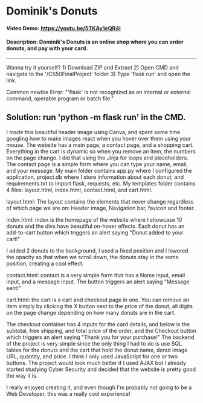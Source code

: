 # Dominik's Donuts
#### Video Demo: https://youtu.be/5TKAy1eQR4I
#### Description: Dominik's Donuts is an online shop where you can order donuts, and pay with your card.
----------------------------------------------------------------------------------------------------------------------------------------------------------
Wanna try it yourself? 1) Download ZIP and Extract 2) Open CMD and navigate to the '/CS50FinalProject' folder 3) Type 'flask run' and open the link.

Common newbie Error: "'flask' is not recognized as an internal or external command,
operable program or batch file."

Solution: run 'python -m flask run' in the CMD.
----------------------------------------------------------------------------------------------------------------------------------------------------------
I made this beautiful header image using Canva, and spent some time googling how to make images react when you hover over them using your mouse. The website has a main page, a contact page, and a shopping cart. Everything in the cart is dynamic so when you remove an item, the numbers on the page change. I did that using the Jinja for loops and placeholders. The contact page is a simple form where you can type your name, email, and your message. My main folder contains app.py where I configured the application, project.db where I store information about each donut, and requirements.txt to import flask, requests, etc. My templates folder contains 4 files: layout.html, index.html, contact.html, and cart.html.

layout.html: The layout contains the elements that never change regardless of which page we are on: Header image, Navigation bar, favicon and footer.

index.html: index is the homepage of the website where I showcase 10 donuts and the divs have beautiful on-hover effects. Each donut has an add-to-cart button which triggers an alert saying "Donut added to your cart!"

I added 2 donuts to the background, I used a fixed position and I lowered the opacity so that when we scroll down, the donuts stay in the same position, creating a cool effect.

contact.html: contact is a very simple form that has a Name input, email input, and a message input. The button triggers an alert saying "Message sent!"

cart.html: the cart is a cart and checkout page in one. You can remove an item simply by clicking the X button next to the price of the donut, all digits on the page change depending on how many donuts are in the cart.

The checkout container has 4 inputs for the card details, and below is the subtotal, free shipping, and total price of the order, and the Checkout button which triggers an alert saying "Thank you for your purchase!" The backend of the project is very simple since the only thing I had to do is use SQL tables for the donuts and the cart that hold the donut name, donut image URL, quantity, and price. I think I only used JavaScript for one or two buttons. The project would look much better if I used AJAX but I already started studying Cyber Security and decided that the website is pretty good the way it is.

I really enjoyed creating it, and even though I'm probably not going to be a Web Developer, this was a really cool experience!
